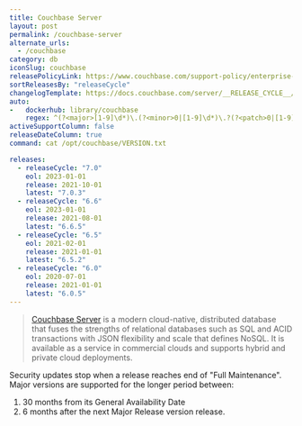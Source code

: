 ```yaml
---
title: Couchbase Server
layout: post
permalink: /couchbase-server
alternate_urls:
  - /couchbase
category: db
iconSlug: couchbase
releasePolicyLink: https://www.couchbase.com/support-policy/enterprise-software
sortReleasesBy: "releaseCycle"
changelogTemplate: https://docs.couchbase.com/server/__RELEASE_CYCLE__/release-notes/relnotes.html
auto:
-   dockerhub: library/couchbase
    regex: ^(?<major>[1-9]\d*)\.(?<minor>0|[1-9]\d*)\.?(?<patch>0|[1-9]\d*)?$
activeSupportColumn: false
releaseDateColumn: true
command: cat /opt/couchbase/VERSION.txt

releases:
  - releaseCycle: "7.0"
    eol: 2023-01-01
    release: 2021-10-01
    latest: "7.0.3"
  - releaseCycle: "6.6"
    eol: 2023-01-01
    release: 2021-08-01
    latest: "6.6.5"
  - releaseCycle: "6.5"
    eol: 2021-02-01
    release: 2021-01-01
    latest: "6.5.2"
  - releaseCycle: "6.0"
    eol: 2020-07-01
    release: 2021-01-01
    latest: "6.0.5"
---
```


> [Couchbase Server](https://www.couchbase.com/products/server) is a modern cloud-native, distributed database that fuses the strengths of relational databases such as SQL and ACID transactions with JSON flexibility and scale that defines NoSQL. It is available as a service in commercial clouds and supports hybrid and private cloud deployments. 

Security updates stop when a release reaches end of "Full Maintenance". Major versions are supported for the longer period between:

1. 30 months from its General Availability Date
2. 6 months after the next Major Release version release.

